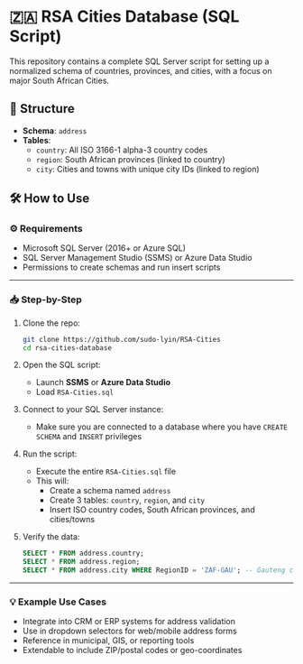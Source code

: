 # 🇿🇦 RSA Cities Database (SQL Script)

This repository contains a complete SQL Server script for setting up a normalized schema of countries, provinces, and cities, with a  focus on major South African Cities.

## 📂 Structure

- **Schema**: `address`
- **Tables**:
  - `country`: All ISO 3166-1 alpha-3 country codes
  - `region`: South African provinces (linked to country)
  - `city`: Cities and towns with unique city IDs (linked to region)

## 🛠️ How to Use

### ⚙️ Requirements

- Microsoft SQL Server (2016+ or Azure SQL)
- SQL Server Management Studio (SSMS) or Azure Data Studio
- Permissions to create schemas and run insert scripts

---

### 📥 Step-by-Step

1. Clone the repo:
   ```bash
   git clone https://github.com/sudo-lyin/RSA-Cities
   cd rsa-cities-database
   ```

2. Open the SQL script:
   - Launch **SSMS** or **Azure Data Studio**
   - Load `RSA-Cities.sql`

3. Connect to your SQL Server instance:
   - Make sure you are connected to a database where you have `CREATE SCHEMA` and `INSERT` privileges

4. Run the script:
   - Execute the entire `RSA-Cities.sql` file
   - This will:
     - Create a schema named `address`
     - Create 3 tables: `country`, `region`, and `city`
     - Insert ISO country codes, South African provinces, and cities/towns

5. Verify the data:
   ```sql
   SELECT * FROM address.country;
   SELECT * FROM address.region;
   SELECT * FROM address.city WHERE RegionID = 'ZAF-GAU'; -- Gauteng cities
   ```

---

### 💡 Example Use Cases

- Integrate into CRM or ERP systems for address validation
- Use in dropdown selectors for web/mobile address forms
- Reference in municipal, GIS, or reporting tools
- Extendable to include ZIP/postal codes or geo-coordinates



